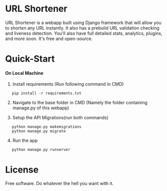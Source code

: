# URL Shortener

URL Shortener is a webapp built using Django framework that will allow you to shorten any URL instantly. It also has a prebuild URL validation checking and liveness detection. You'll also have full detailed stats, analytics, plugins, and more soon. It's free and open-source.

# Quick-Start

#### On Local Machine

1. Install requirements (Run following command in CMD)

```
   pip install -r requirements.txt
```

2. Navigate to the base folder in CMD (Namely the folder containing manage.py of this webapp)


3. Setup the API Migrations(run both commands)

```
   python manage.py makemigrations
   python manage.py migrate
```
4. Run the app

```
   python manage.py runserver
```

# License

Free software. Do whatever the hell you want with it. 
